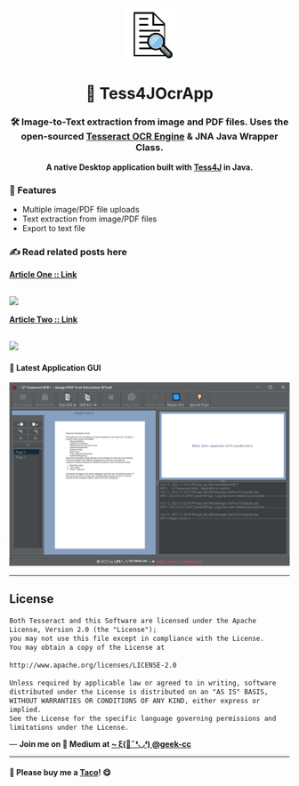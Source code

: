 <div align="center">
  <img src="https://github.com/incubated-geek-cc/Tess4JOcrApp/raw/main/img/logo.png" width="96" alt="logo">

  # 🔎 Tess4JOcrApp

  ### 🛠️ Image-to-Text extraction from image and PDF files. Uses the open-sourced [Tesseract OCR Engine](https://github.com/tesseract-ocr/tesseract) & JNA Java Wrapper Class.

**A native Desktop application built with [Tess4J](http://tess4j.sourceforge.net/) in Java.**

<div align="left">

### 📌 Features

</div>
<div align="left">
	<ul>
		<li>Multiple image/PDF file uploads</li>
		<li>Text extraction from image/PDF files</li>
		<li>Export to text file</li>
	</ul>
</div>
</div>

### ✍ Read related posts here

[**Article One :: Link**](https://towardsdatascience.com/build-a-portable-ocr-tool-in-4-steps-with-tess4j-jar-a-tesseract-wrapper-for-java-6d1be3f0cb3d)

<br><img src='https://miro.medium.com/max/1050/1*9NsRWm70SYS5Au9wnsf8SA.png' width='600px' />

[**Article Two :: Link**](https://towardsdatascience.com/building-an-ocr-native-application-tool-with-tess4j-extract-text-from-pdf-in-just-3-steps-a51d28e16084)

<br><img src='https://miro.medium.com/max/1400/1*kYCQ76pDFlKZAd6CD01ibA.png' width='600px'>


#### 🌟 Latest Application GUI
<img src='https://github.com/incubated-geek-cc/Tess4JOcrApp/raw/main/img/app_screenshot_latest.png' width='600px'>

---

## License

```
Both Tesseract and this Software are licensed under the Apache License, Version 2.0 (the "License");
you may not use this file except in compliance with the License.
You may obtain a copy of the License at

http://www.apache.org/licenses/LICENSE-2.0

Unless required by applicable law or agreed to in writing, software
distributed under the License is distributed on an "AS IS" BASIS,
WITHOUT WARRANTIES OR CONDITIONS OF ANY KIND, either express or implied.
See the License for the specific language governing permissions and
limitations under the License.
```

<p>— <b>Join me on 📝 <b>Medium</b> at <a href='https://medium.com/@geek-cc' target='_blank'>~ ξ(🎀˶❛◡❛) @geek-cc</a></b></p>

---

#### 🌮 Please buy me a <a href='https://www.buymeacoffee.com/geekcc' target='_blank'>Taco</a>! 😋